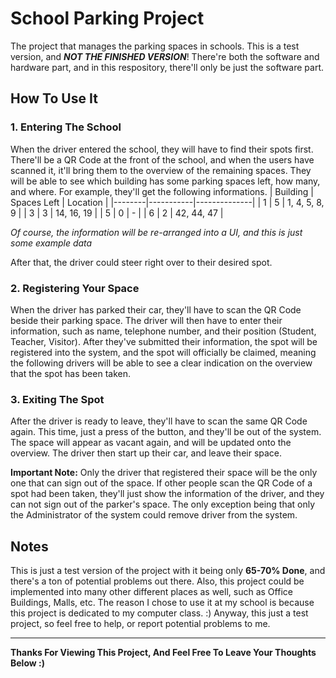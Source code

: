 # School Parking Project
The project that manages the parking spaces in schools. This is a test version, and ***NOT THE FINISHED VERSION***! There're both the software and hardware part, and in this respository, there'll only be just the software part.

## How To Use It
### 1. Entering The School
When the driver entered the school, they will have to find their spots first. There'll be a QR Code at the front of the school, and when the users have scanned it, it'll bring them to the overview of the remaining spaces. They will be able to see which building has some parking spaces left, how many, and where. For example, they'll get the following informations.
| Building | Spaces Left | Location |
|--------|-----------|--------------|
| 1 | 5 | 1, 4, 5, 8, 9 |
| 3 | 3 | 14, 16, 19 |
| 5 | 0 | - |
| 6 | 2 | 42, 44, 47 |


*Of course, the information will be re-arranged into a UI, and this is just some example data*

After that, the driver could steer right over to their desired spot.

### 2. Registering Your Space
When the driver has parked their car, they'll have to scan the QR Code beside their parking space. The driver will then have to enter their information, such as name, telephone number, and their position (Student, Teacher, Visitor). After they've submitted their information, the spot will be registered into the system, and the spot will officially be claimed, meaning the following drivers will be able to see a clear indication on the overview that the spot has been taken.

### 3. Exiting The Spot
After the driver is ready to leave, they'll have to scan the same QR Code again. This time, just a press of the button, and they'll be out of the system. The space will appear as vacant again, and will be updated onto the overview. The driver then start up their car, and leave their space. 

**Important Note:** Only the driver that registered their space will be the only one that can sign out of the space. If other people scan the QR Code of a spot had been taken, they'll just show the information of the driver, and they can not sign out of the parker's space. The only exception being that only the Administrator of the system could remove driver from the system.


## Notes
This is just a test version of the project with it being only **65-70% Done**, and there's a ton of potential problems out there. Also, this project could be implemented into many other different places as well, such as Office Buildings, Malls, etc. The reason I chose to use it at my school is because this project is dedicated to my computer class. :) Anyway, this just a test project, so feel free to help, or report potential problems to me.

___

**Thanks For Viewing This Project, And Feel Free To Leave Your Thoughts Below :)**
